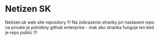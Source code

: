 # Netizen SK
Netizen.sk web site repository
!!! Na zobrazenie stranky pri nastaveni repo na private je potrebny github enterprise - inak ako stranka funguje len ked je repo public !!!

